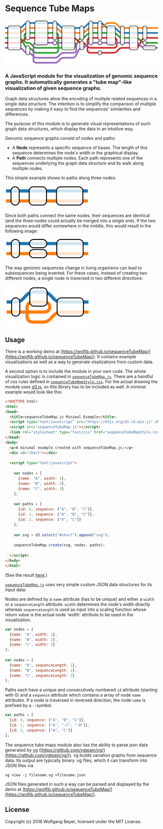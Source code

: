 # Sequence Tube Maps

![Header Graphic](/images/header.png)

### A JavaScript module for the visualization of genomic sequence graphs. It automatically generates a "tube map"-like visualization of given sequence graphs.

Graph data structures allow the encoding of multiple related sequences in a single data structure. The intention is to simplify the comparison of multiple sequences by making it easy to find the sequences' similarities and differences.

The purpose of this module is to generate visual representations of such graph data structures, which display the data in an intuitive way.

Genomic sequence graphs consist of nodes and paths:

* A **Node** represents a specific sequence of bases. The length of this sequence determines the node's width in the graphical display.
* A **Path** connects multiple nodes. Each path represents one of the sequences underlying the graph data structure and its walk along multiple nodes.

This simple example shows to paths along three nodes:

![Simple Example 1](/images/example1.png)

Since both paths connect the same nodes, their sequences are identical (and the three nodes could actually be merged into a single one). If the two sequences would differ somewhere in the middle, this would result in the following image:

![Simple Example 2](/images/example2.png)

The way genomic sequences change in living organisms can lead to subsequences being inverted. For these cases, instead of creating two different nodes, a single node is traversed in two different directions:

![Simple Example 3](/images/example3.png)

## Usage

There is a working demo at [https://wolfib.github.io/sequenceTubeMap/](https://wolfib.github.io/sequenceTubeMap/). It contains example visualizations as well as a way to generate visalizations from custom data.

A second option is to include the module in your own code. The whole visualization logic is contained in [`sequenceTubeMap.js`](https://github.com/wolfib/sequenceTubeMap/blob/master/sequenceTubeMap.js). There are a handful of css rules defined in [`sequenceTubeMapStyle.css`](https://github.com/wolfib/sequenceTubeMap/blob/master/sequenceTubeMapStyle.css). For the actual drawing the module uses [d3.js](https://d3js.org/), so this library has to be included as well. A minimal example would look like this:

```html
<!DOCTYPE html>
<html>
<head>
  <title>sequenceTubeMap.js Minimal Example</title>
  <script type="text/javascript" src="https://d3js.org/d3.v3.min.js" charset="utf-8"></script>
  <script src="sequenceTubeMap.js"></script>
  <link rel="stylesheet" type="text/css" href="sequenceTubeMapStyle.css">
</head>
<body>
  <p>A minimal example created with sequenceTubeMap.js:</p>
  <div id="chart"></div>

  <script type="text/javascript">

    var nodes = [
      {name: "A", width: 1},
      {name: "B", width: 2},
      {name: "C", width: 3}
    ];

    var paths = [
      {id: 0, sequence: ["A", "B", "C"]},
      {id: 1, sequence: ["A", "B", "C"]},
      {id: 2, sequence: ["A", "C"]}
    ];

    var svg = d3.select("#chart").append("svg");

    sequenceTubeMap.create(svg, nodes, paths);

  </script>
</body>
</html>
```
(See the result [here](https://wolfib.github.io/sequenceTubeMap/miniExample.html).)

[`sequenceTubeMap.js`](https://github.com/wolfib/sequenceTubeMap/blob/master/sequenceTubeMap.js) uses very simple custom JSON data structures for its input data:

Nodes are defined by a `name` attribute (has to be unique) and either a `width` or a `sequenceLength` attribute. `width` determines the node's width directly whereas `sequenceLength` is used as input into a scaling function whose return value is the actual node 'width' attribute to be used in the visualization.
```javascript
var nodes = [
  {name: "A", width: 1},
  {name: "B", width: 2},
  {name: "C", width: 3}
];

var nodes = [
  {name: "A", sequenceLength: 1},
  {name: "B", sequenceLength: 2},
  {name: "C", sequenceLength: 3}
];
```

Paths each have a unique and consecutively numbered `id` attribute (starting with 0) and a `sequence` attribute which contains a array of node `name` attributes. If a node is traversed in reversed direction, the node `name` is prefixed by a `-`-symbol.
```javascript
var paths = [
  {id: 0, sequence: ["A", "B", "C"]},
  {id: 1, sequence: ["A", "-C", "-B"]},
  {id: 2, sequence: ["A", "C"]}
];
```

The sequence tube maps module also has the ability to parse json data generated by [vg](https://github.com/vgteam/vg/) ([https://github.com/vgteam/vg/](https://github.com/vgteam/vg/)). vg builds variation graphs from sequence data. Its output are typically binary .vg files, which it can transform into JSON files via
```
vg view -j filename.vg >filename.json
```
JSON files generated in such a way can be parsed and displayed by the demo at [https://wolfib.github.io/sequenceTubeMap/](https://wolfib.github.io/sequenceTubeMap/).

## License
Copyright (c) 2016 Wolfgang Beyer, licensed under the MIT License.
